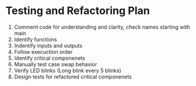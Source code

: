 # Testing and Refactoring Plan

1. Comment code for understanding and clarity, check names starting with main
2. Identify functions
3. Indentify inputs and outputs
4. Follow execuction order
5. Identify critical componenets
6. Manually test case swap behavior
7. Verify LED blinks (Long blink every 5 blinks)
8. Design tests for refactored critical componenets